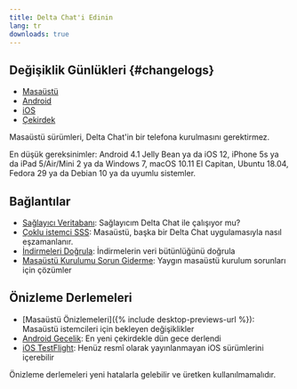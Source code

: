 ```yaml
---
title: Delta Chat'i Edinin
lang: tr
downloads: true
---
```


## Değişiklik Günlükleri {#changelogs}

* [Masaüstü](https://github.com/deltachat/deltachat-desktop/blob/master/CHANGELOG.md)
* [Android](https://deltachat.github.io/deltachat-android/CHANGELOG#delta-chat-android-changelog)
* [iOS](https://deltachat.github.io/deltachat-ios/CHANGELOG#delta-chat-ios-changelog)
* [Çekirdek](https://github.com/deltachat/deltachat-core-rust/blob/master/CHANGELOG.md)

Masaüstü sürümleri, Delta Chat'in bir telefona kurulmasını gerektirmez.

En düşük gereksinimler:
Android 4.1 Jelly Bean
ya da iOS 12, iPhone 5s ya da iPad 5/Air/Mini 2
ya da Windows 7, macOS 10.11 El Capitan, Ubuntu 18.04, Fedora 29 ya da Debian 10
ya da uyumlu sistemler.

## Bağlantılar

* [Sağlayıcı Veritabanı](https://providers.delta.chat/): Sağlayıcım Delta Chat ile çalışıyor mu?
* [Çoklu istemci SSS](help#multiclient): Masaüstü, başka bir Delta Chat uygulamasıyla nasıl eşzamanlanır.
* [İndirmeleri Doğrula](verify-downloads): İndirmelerin veri bütünlüğünü doğrula
* [Masaüstü Kurulumu Sorun Giderme](https://github.com/deltachat/deltachat-desktop/blob/master/docs/TROUBLESHOOTING.md): Yaygın masaüstü kurulum sorunları için çözümler

## Önizleme Derlemeleri

* [Masaüstü Önizlemeleri]({% include desktop-previews-url %}): Masaüstü istemcileri için bekleyen değişiklikler
* [Android Gecelik](https://download.delta.chat/android/nightly/): En yeni çekirdekle dün gece derlendi
* [iOS TestFlight](https://testflight.apple.com/join/uEMc1NxS): Henüz resmî olarak yayınlanmayan iOS sürümlerini içerebilir

Önizleme derlemeleri yeni hatalarla gelebilir ve üretken kullanılmamalıdır.
